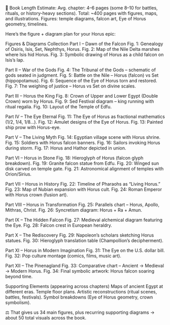 📖 Book Length Estimate:
Avg. chapter: 4–6 pages (some 8–10 for battles, rituals, or history-heavy sections).
Total: ~400 pages with figures, maps, and illustrations.
Figures: temple diagrams, falcon art, Eye of Horus geometry, timelines.

Here’s the figure + diagram plan for your Horus epic:

Figures & Diagrams Collection
Part I – Dawn of the Falcon
Fig. 1: Genealogy of Osiris, Isis, Set, Nephthys, Horus.
Fig. 2: Map of the Nile Delta marshes where Isis hid Horus.
Fig. 3: Symbolic drawing of Horus as a child falcon on Isis’s lap.

Part II – War of the Gods
Fig. 4: The Tribunal of the Gods – schematic of gods seated in judgment.
Fig. 5: Battle on the Nile – Horus (falcon) vs Set (hippopotamus).
Fig. 6: Sequence of the Eye of Horus torn and restored.
Fig. 7: The weighing of justice – Horus vs Set on divine scales.

Part III – Horus the King
Fig. 8: Crown of Upper and Lower Egypt (Double Crown) worn by Horus.
Fig. 9: Sed Festival diagram – king running with ritual regalia.
Fig. 10: Layout of the Temple of Edfu.

Part IV – The Eye Eternal
Fig. 11: The Eye of Horus as fractional mathematics (1/2, 1/4, 1/8…).
Fig. 12: Amulet designs of the Eye of Horus.
Fig. 13: Painted ship prow with Horus-eye.

Part V – The Living Myth
Fig. 14: Egyptian village scene with Horus shrine.
Fig. 15: Soldiers with Horus falcon banners.
Fig. 16: Sailors invoking Horus during storm.
Fig. 17: Horus and Hathor depicted in union.

Part VI – Horus in Stone
Fig. 18: Hieroglyph of Horus (falcon glyph breakdown).
Fig. 19: Granite falcon statue from Edfu.
Fig. 20: Winged sun disk carved on temple gate.
Fig. 21: Astronomical alignment of temples with Orion/Sirius.

Part VII – Horus in History
Fig. 22: Timeline of Pharaohs as “Living Horus.”
Fig. 23: Map of Nubian expansion with Horus cult.
Fig. 24: Roman Emperor with Horus crown (fusion art).

Part VIII – Horus in Transformation
Fig. 25: Parallels chart – Horus, Apollo, Mithras, Christ.
Fig. 26: Syncretism diagram: Horus + Ra + Amun.

Part IX – The Hidden Falcon
Fig. 27: Medieval alchemical diagram featuring the Eye.
Fig. 28: Falcon crest in European heraldry.

Part X – The Rediscovery
Fig. 29: Napoleon’s scholars sketching Horus statues.
Fig. 30: Hieroglyph translation table (Champollion’s decipherment).

Part XI – Horus in Modern Imagination
Fig. 31: The Eye on the U.S. dollar bill.
Fig. 32: Pop culture montage (comics, films, music art).

Part XII – The Pinenagland
Fig. 33: Comparative chart – Ancient → Medieval → Modern Horus.
Fig. 34: Final symbolic artwork: Horus falcon soaring beyond time.

Supporting Elements (appearing across chapters)
Maps of ancient Egypt at different eras.
Temple floor plans.
Artistic reconstructions (ritual scenes, battles, festivals).
Symbol breakdowns (Eye of Horus geometry, crown symbolism).

⚖️ That gives us 34 main figures, plus recurring supporting diagrams → about 50 total visuals across the book.
